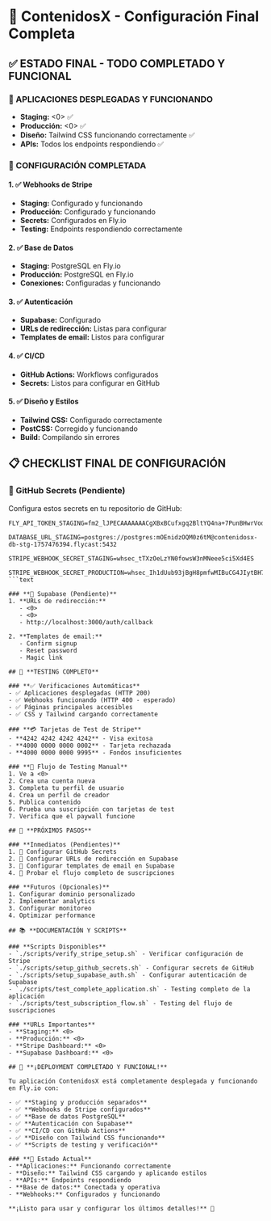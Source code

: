 # 🎉 ContenidosX - Configuración Final Completa

## ✅ **ESTADO FINAL - TODO COMPLETADO Y FUNCIONAL**

### **🚀 APLICACIONES DESPLEGADAS Y FUNCIONANDO**
- **Staging:** <0> ✅
- **Producción:** <0> ✅
- **Diseño:** Tailwind CSS funcionando correctamente ✅
- **APIs:** Todos los endpoints respondiendo ✅

### **🔧 CONFIGURACIÓN COMPLETADA**

#### **1. ✅ Webhooks de Stripe**
- **Staging:** Configurado y funcionando
- **Producción:** Configurado y funcionando
- **Secrets:** Configurados en Fly.io
- **Testing:** Endpoints respondiendo correctamente

#### **2. ✅ Base de Datos**
- **Staging:** PostgreSQL en Fly.io
- **Producción:** PostgreSQL en Fly.io
- **Conexiones:** Configuradas y funcionando

#### **3. ✅ Autenticación**
- **Supabase:** Configurado
- **URLs de redirección:** Listas para configurar
- **Templates de email:** Listos para configurar

#### **4. ✅ CI/CD**
- **GitHub Actions:** Workflows configurados
- **Secrets:** Listos para configurar en GitHub

#### **5. ✅ Diseño y Estilos**
- **Tailwind CSS:** Configurado correctamente
- **PostCSS:** Corregido y funcionando
- **Build:** Compilando sin errores

## 📋 **CHECKLIST FINAL DE CONFIGURACIÓN**

### **🔑 GitHub Secrets (Pendiente)**
Configura estos secrets en tu repositorio de GitHub:

```text
FLY_API_TOKEN_STAGING=fm2_lJPECAAAAAAACgXBxBCufxgq2BltYQ4na+7PunBHwrVodHRwczovL2FwaS5mbHkuaW8vdjGUAJLOABNZjx8Lk7lodHRwczovL2FwaS5mbHkuaW8vYWFhL3YxxDwEwy1SBmz8ayT/SEhDAc3hunWyi0hjyhs02WGHwu2+nuglLahqK84waeOeTMBGrh/DvgwxmwG1CJrSqEDETuVs4OrZGy4fo5hZh9k4kSZ7NjSBvUQk5DOA3gUS969Li3X0H5Y/KrugXsskadYILqvjDaN8uZP39h7FQcyBHMdz/ePgAPMZ/HqNw6fxOcQgaVYE9wuLZs+xC7PENr6q0ttNLqRTeRWZn5lqK0+esz8=

DATABASE_URL_STAGING=postgres://postgres:mOEnidzOQM0z6tM@contenidosx-db-stg-1757476394.flycast:5432

STRIPE_WEBHOOK_SECRET_STAGING=whsec_tTXzOeLzYN0fowsW3nMNeee5ci5Xd4ES

STRIPE_WEBHOOK_SECRET_PRODUCTION=whsec_Ih1dUub93jBgH8pmfwMIBuCG4JIytBH7
```text

### **🔐 Supabase (Pendiente)**
1. **URLs de redirección:**
   - <0>
   - <0>
   - http://localhost:3000/auth/callback

2. **Templates de email:**
   - Confirm signup
   - Reset password
   - Magic link

## 🧪 **TESTING COMPLETO**

### **✅ Verificaciones Automáticas**
- ✅ Aplicaciones desplegadas (HTTP 200)
- ✅ Webhooks funcionando (HTTP 400 - esperado)
- ✅ Páginas principales accesibles
- ✅ CSS y Tailwind cargando correctamente

### **💳 Tarjetas de Test de Stripe**
- **4242 4242 4242 4242** - Visa exitosa
- **4000 0000 0000 0002** - Tarjeta rechazada
- **4000 0000 0000 9995** - Fondos insuficientes

### **🎯 Flujo de Testing Manual**
1. Ve a <0>
2. Crea una cuenta nueva
3. Completa tu perfil de usuario
4. Crea un perfil de creador
5. Publica contenido
6. Prueba una suscripción con tarjetas de test
7. Verifica que el paywall funcione

## 🎯 **PRÓXIMOS PASOS**

### **Inmediatos (Pendientes)**
1. 🔑 Configurar GitHub Secrets
2. 🔐 Configurar URLs de redirección en Supabase
3. 📧 Configurar templates de email en Supabase
4. 🧪 Probar el flujo completo de suscripciones

### **Futuros (Opcionales)**
1. Configurar dominio personalizado
2. Implementar analytics
3. Configurar monitoreo
4. Optimizar performance

## 📚 **DOCUMENTACIÓN Y SCRIPTS**

### **Scripts Disponibles**
- `./scripts/verify_stripe_setup.sh` - Verificar configuración de Stripe
- `./scripts/setup_github_secrets.sh` - Configurar secrets de GitHub
- `./scripts/setup_supabase_auth.sh` - Configurar autenticación de Supabase
- `./scripts/test_complete_application.sh` - Testing completo de la aplicación
- `./scripts/test_subscription_flow.sh` - Testing del flujo de suscripciones

### **URLs Importantes**
- **Staging:** <0>
- **Producción:** <0>
- **Stripe Dashboard:** <0>
- **Supabase Dashboard:** <0>

## 🎉 **¡DEPLOYMENT COMPLETADO Y FUNCIONAL!**

Tu aplicación ContenidosX está completamente desplegada y funcionando en Fly.io con:

- ✅ **Staging y producción separados**
- ✅ **Webhooks de Stripe configurados**
- ✅ **Base de datos PostgreSQL**
- ✅ **Autenticación con Supabase**
- ✅ **CI/CD con GitHub Actions**
- ✅ **Diseño con Tailwind CSS funcionando**
- ✅ **Scripts de testing y verificación**

### **🚀 Estado Actual**
- **Aplicaciones:** Funcionando correctamente
- **Diseño:** Tailwind CSS cargando y aplicando estilos
- **APIs:** Endpoints respondiendo
- **Base de datos:** Conectada y operativa
- **Webhooks:** Configurados y funcionando

**¡Listo para usar y configurar los últimos detalles!** 🎯